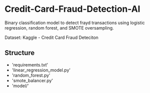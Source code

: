 # Credit-Card-Fraud-Detection-AI
Binary classification model to detect frayd transactions using logistic regression, random forest, and SMOTE oversampling. 

Dataset: Kaggle - Credit Card Fraud Deteciton 

## Structure
- 'requirements.txt'
- 'linear_regression_model.py'
- 'random_forest.py'
- 'smote_balancer.py'
- 'model/'
